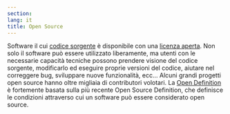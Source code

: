 ```yaml
---
section: 
lang: it
title: Open Source
---
```


Software il cui [codice sorgente](/glossary/it/source-code/) è disponibile con una [licenza aperta](/glossary/it/open-licence/). Non solo il software può essere utilizzato liberamente, ma utenti con le necessarie capacità tecniche possono prendere visione del codice sorgente, modificarlo ed eseguire proprie versioni del codice, aiutare nel correggere bug, sviluppare nuove funzionalità, ecc... Alcuni grandi progetti open source hanno oltre migliaia di contributori volotari. La [Open Definition](/glossary/it/open-definition/) è fortemente basata sulla più recente Open Source Definition, che definisce le condizioni attraverso cui un software può essere considerato open source.
